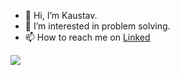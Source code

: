 - 👋 Hi, I’m Kaustav.
- 👀 I’m interested in problem solving.
- 📫 How to reach me on [Linked](https://www.linkedin.com/in/kvatsx/)

<picture>
<source 
  srcset="https://github-readme-stats.vercel.app/api?username=Kvatsx&show_icons=true&theme=dark"
  media="(prefers-color-scheme: dark)"
/>
<source
  srcset="https://github-readme-stats.vercel.app/api?username=Kvatsx&show_icons=true"
  media="(prefers-color-scheme: light), (prefers-color-scheme: no-preference)"
/>
<img src="https://github-readme-stats.vercel.app/api?username=Kvatsx&show_icons=true" />
</picture>

<!---
Kvatsx/Kvatsx is a ✨ special ✨ repository because its `README.md` (this file) appears on your GitHub profile.
You can click the Preview link to take a look at your changes.
--->
